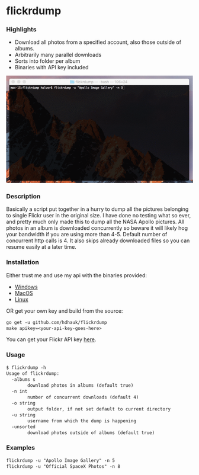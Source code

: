 # flickrdump

### Highlights
* Download all photos from a specified account, also those outside of albums.
* Arbitrarily many parallel downloads
* Sorts into folder per album
* Binaries with API key included

![](screen.gif)

### Description
Basically a script put together in a hurry to dump all the pictures belonging to single Flickr user in the original size. I have done no testing what so ever, and pretty much only made this to dump all the NASA Apollo pictures. All photos in an album is downloaded concurrently so beware it will likely hog your bandwidth if you are using more than 4-5. Default number of concurrent http calls is 4. It also skips already downloaded files so you can resume easily at a later time.

### Installation
Either trust me and use my api with the binaries provided:
* [Windows](./bin/flickrdump_windows.exe)
* [MacOS](./bin/flickrdump_darwin)
* [Linux](./bin/flickrdump_linux)

OR get your own key and build from the source:
```
go get -u github.com/hdhauk/flickrdump
make apikey=<your-api-key-goes-here>
```
You can get your Flickr API key [here](https://www.flickr.com/services/api/misc.api_keys.html).

### Usage
```
$ flickrdump -h
Usage of flickrdump:
  -albums s
    	download photos in albums (default true)
  -n int
    	number of concurrent downloads (default 4)
  -o string
    	output folder, if not set default to current directory
  -u string
    	username from which the dump is happening
  -unsorted
    	download photos outside of albums (default true)
```

### Examples
```
flickrdump -u "Apollo Image Gallery" -n 5
flickrdump -u "Official SpaceX Photos" -n 8
```

